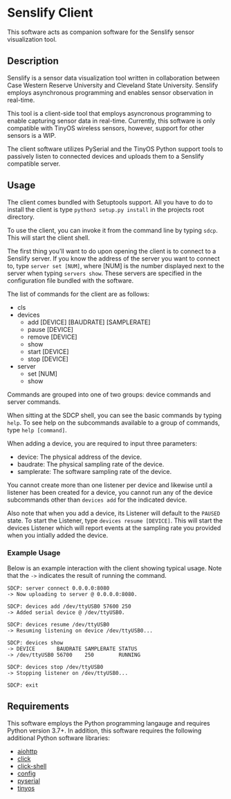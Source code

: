 # Senslify Client
This software acts as companion software for the Senslify sensor visualization tool. 


## Description
Senslify is a sensor data visualization tool written in collaboration between Case Western Reserve University and Cleveland State University. Senslify employs asynchronous programming and enables sensor observation in real-time.

This tool is a client-side tool that employs asyncronous programming to enable capturing sensor data in real-time. Currently, this software is only compatible with TinyOS wireless sensors, however, support for other sensors is a WIP. 

The client software utilizes PySerial and the TinyOS Python support tools to passively listen to connected devices and uploads them to a Senslify compatible server. 


## Usage
The client comes bundled with Setuptools support. All you have to do to install the client is type `python3 setup.py install` in the projects root directory.

To use the client, you can invoke it from the command line by typing `sdcp`. This will start the client shell.

The first thing you'll want to do upon opening the client is to connect to a Senslify server. If you know the address of the server you want to connect to, type `server set [NUM]`, where [NUM] is the number displayed next to the server when typing `servers show`. These servers are specified in the configuration file bundled with the software.

The list of commands for the client are as follows:
+ cls
+ devices
    + add [DEVICE] [BAUDRATE] [SAMPLERATE]
    + pause [DEVICE]
    + remove [DEVICE]
    + show
    + start [DEVICE]
    + stop [DEVICE]
+ server
    + set [NUM]
    + show
    
    
Commands are grouped into one of two groups: device commands and server commands. 

When sitting at the SDCP shell, you can see the basic commands by typing `help`. To see help on the subcommands available to a group of commands, type `help [command]`.

When adding a device, you are required to input three parameters:
+ device: The physical address of the device.
+ baudrate: The physical sampling rate of the device.
+ samplerate: The software sampling rate of the device.

You cannot create more than one listener per device and likewise until a listener has been created for a device, you cannot run any of the device subcommands other than `devices add` for the indicated device.

Also note that when you add a device, its Listener will default to the `PAUSED` state. To start the Listener, type `devices resume [DEVICE]`. This will start the devices Listener which will report events at the sampling rate you provided when you intially added the device.

    
### Example Usage
Below is an example interaction with the client showing typical usage. Note that the `->` indicates the result of running the command.

```
SDCP: server connect 0.0.0.0:8080
-> Now uploading to server @ 0.0.0.0:8080.

SDCP: devices add /dev/ttyUSB0 57600 250
-> Added serial device @ /dev/ttyUSB0.

SDCP: devices resume /dev/ttyUSB0
-> Resuming listening on device /dev/ttyUSB0...

SDCP: devices show
-> DEVICE       BAUDRATE SAMPLERATE STATUS
-> /dev/ttyUSB0 56700    250        RUNNING

SDCP: devices stop /dev/ttyUSB0
-> Stopping listener on /dev/ttyUSB0...

SDCP: exit
```


## Requirements
This software employs the Python programming langauge and requires Python version 3.7+. In addition, this software requires the following additional Python software libraries:

+ [aiohttp](https://pypi.org/project/aiohttp/)
+ [click](https://pypi.org/project/click/)
+ [click-shell](https://pypi.org/project/click-shell/)
+ [config](https://pypi.org/project/config/)
+ [pyserial](https://pypi.org/project/pyserial/)
+ [tinyos](https://pypi.org/project/tinyos/)
